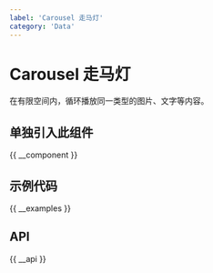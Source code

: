 ```yaml
---
label: 'Carousel 走马灯'
category: 'Data'
---
```


# Carousel 走马灯

在有限空间内，循环播放同一类型的图片、文字等内容。

## 单独引入此组件

{{ __component }}

## 示例代码

{{ __examples }}

## API

{{ __api }}
